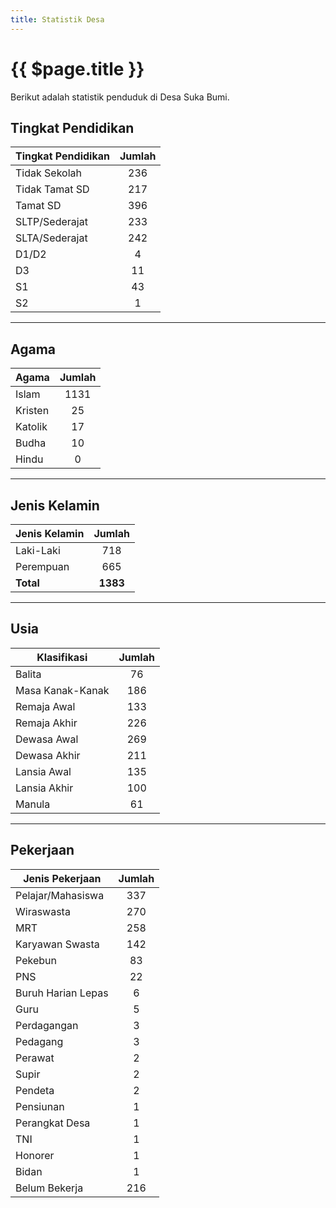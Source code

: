 ```yaml
---
title: Statistik Desa
---
```


# {{ $page.title }}

Berikut adalah statistik penduduk di Desa Suka Bumi.

## Tingkat Pendidikan

| Tingkat Pendidikan | Jumlah |
| ------------------ | :----: |
| Tidak Sekolah      |  236   |
| Tidak Tamat SD     |  217   |
| Tamat SD           |  396   |
| SLTP/Sederajat     |  233   |
| SLTA/Sederajat     |  242   |
| D1/D2              |   4    |
| D3                 |   11   |
| S1                 |   43   |
| S2                 |   1    |

---

## Agama

| Agama   | Jumlah |
| ------- | :----: |
| Islam   |  1131  |
| Kristen |   25   |
| Katolik |   17   |
| Budha   |   10   |
| Hindu   |   0    |

---

## Jenis Kelamin

| Jenis Kelamin |  Jumlah  |
| ------------- | :------: |
| Laki-Laki     |   718    |
| Perempuan     |   665    |
| **Total**     | **1383** |

---

## Usia

| Klasifikasi      | Jumlah |
| ---------------- | :----: |
| Balita           |   76   |
| Masa Kanak-Kanak |  186   |
| Remaja Awal      |  133   |
| Remaja Akhir     |  226   |
| Dewasa Awal      |  269   |
| Dewasa Akhir     |  211   |
| Lansia Awal      |  135   |
| Lansia Akhir     |  100   |
| Manula           |   61   |

---

## Pekerjaan

| Jenis Pekerjaan    | Jumlah |
| ------------------ | :----: |
| Pelajar/Mahasiswa  |  337   |
| Wiraswasta         |  270   |
| MRT                |  258   |
| Karyawan Swasta    |  142   |
| Pekebun            |   83   |
| PNS                |   22   |
| Buruh Harian Lepas |   6    |
| Guru               |   5    |
| Perdagangan        |   3    |
| Pedagang           |   3    |
| Perawat            |   2    |
| Supir              |   2    |
| Pendeta            |   2    |
| Pensiunan          |   1    |
| Perangkat Desa     |   1    |
| TNI                |   1    |
| Honorer            |   1    |
| Bidan              |   1    |
| Belum Bekerja      |  216   |
